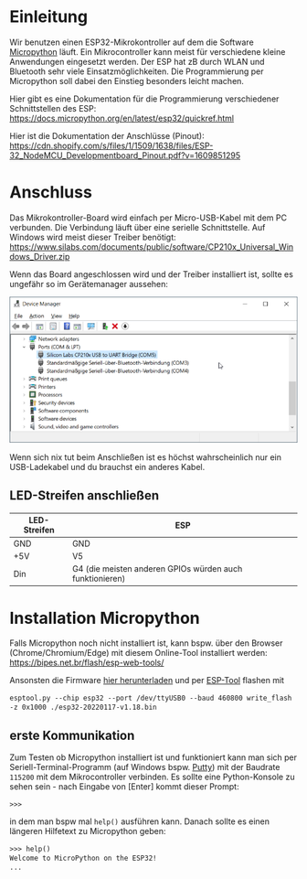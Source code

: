 # Einleitung

Wir benutzen einen ESP32-Mikrokontroller auf dem die Software [Micropython](https://micropython.org/) läuft. Ein Mikrocontroller kann meist für verschiedene kleine Anwendungen eingesetzt werden. 
Der ESP hat zB durch WLAN und Bluetooth sehr viele Einsatzmöglichkeiten. Die Programmierung per Micropython soll dabei den Einstieg besonders leicht machen.

Hier gibt es eine Dokumentation für die Programmierung verschiedener Schnittstellen des ESP: https://docs.micropython.org/en/latest/esp32/quickref.html

Hier ist die Dokumentation der Anschlüsse (Pinout): https://cdn.shopify.com/s/files/1/1509/1638/files/ESP-32_NodeMCU_Developmentboard_Pinout.pdf?v=1609851295


# Anschluss

Das Mikrokontroller-Board wird einfach per Micro-USB-Kabel mit dem PC verbunden. Die Verbindung läuft über eine serielle Schnittstelle. Auf Windows wird meist dieser Treiber benötigt: https://www.silabs.com/documents/public/software/CP210x_Universal_Windows_Driver.zip

Wenn das Board angeschlossen wird und der Treiber installiert ist, sollte es ungefähr so im Gerätemanager aussehen:

![](images/windows-com-port.png)

Wenn sich nix tut beim Anschließen ist es höchst wahrscheinlich nur ein USB-Ladekabel und du brauchst ein anderes Kabel.

## LED-Streifen anschließen
| LED-Streifen | ESP |
| --- | ----------- |
| GND | GND |
| +5V | V5 |
| Din | G4 (die meisten anderen GPIOs würden auch funktionieren) |


# Installation Micropython

Falls Micropython noch nicht installiert ist, kann bspw. über den Browser (Chrome/Chromium/Edge) mit diesem Online-Tool installiert werden: https://bipes.net.br/flash/esp-web-tools/

Ansonsten die Firmware [hier herunterladen](https://micropython.org/resources/firmware/esp32-20220117-v1.18.bin) und per [ESP-Tool](https://pypi.org/project/esptool/) flashen mit 
```
esptool.py --chip esp32 --port /dev/ttyUSB0 --baud 460800 write_flash -z 0x1000 ./esp32-20220117-v1.18.bin
```

## erste Kommunikation
Zum Testen ob Micropython installiert ist und funktioniert kann man sich per Seriell-Terminal-Programm (auf Windows bspw. [Putty](https://www.putty.org/)) mit der Baudrate `115200` mit dem Mikrocontroller verbinden. Es sollte eine Python-Konsole zu sehen sein - nach Eingabe von [Enter] kommt dieser Prompt:
```
>>>
```
in dem man bspw mal `help()` ausführen kann. Danach sollte es einen längeren Hilfetext zu Micropython geben:

```
>>> help()
Welcome to MicroPython on the ESP32!
...
```
